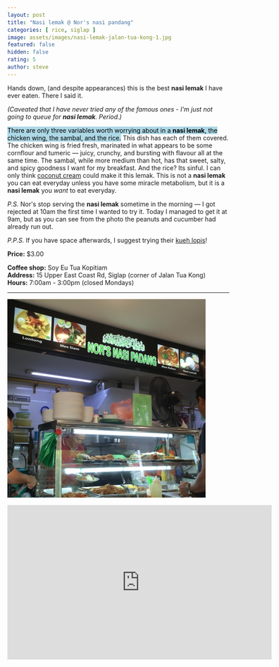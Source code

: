 ```yaml
---
layout: post
title: "Nasi lemak @ Nor's nasi pandang"
categories: [ rice, siglap ]
image: assets/images/nasi-lemak-jalan-tua-kong-1.jpg
featured: false
hidden: false
rating: 5
author: steve
---
```


Hands down, (and despite appearances) this is the best **nasi lemak** I have ever eaten. There I said it.

*(Caveated that I have never tried any of the famous ones - I'm just not going to queue for **nasi lemak**. Period.)*

<mark style="background-color: lightblue">There are only three variables worth worrying about in a **nasi lemak**, the chicken wing, the sambal, and the rice.</mark> This dish has each of them covered. The chicken wing is fried fresh, marinated in what appears to be some cornflour and tumeric — juicy, crunchy, and bursting with flavour all at the same time. The sambal, while more medium than hot, has that sweet, salty, and spicy goodness I want for my breakfast. And the rice? Its sinful. I can only think [coconut cream](https://www.thekitchn.com/whats-the-difference-coconut-m-75446) could make it this lemak. This is not a **nasi lemak** you can eat everyday unless you have some miracle metabolism, but it is a **nasi lemak** you *want* to eat everyday.

*P.S.* Nor's stop serving the **nasi lemak** sometime in the morning — I got rejected at 10am the first time I wanted to try it. Today I managed to get it at 9am, but as you can see from the photo the peanuts and cucumber had already run out.

*P.P.S.* If you have space afterwards, I suggest trying their [kueh lopis](https://www.mykeuken.com/2013/09/glutinous-rice-with-dark-brown-sugar.html)!

**Price:** $3.00  

**Coffee shop:** Soy Eu Tua Kopitiam  
**Address:** 15 Upper East Coast Rd, Siglap (corner of Jalan Tua Kong)  
**Hours:** 7:00am - 3:00pm (closed Mondays)  

***  

![Nor's nasi padang](/assets/images/nasi-lemak-jalan-tua-kong-2.jpg "Nor's nasi padang")

<iframe src="https://www.google.com/maps/embed?pb=!1m18!1m12!1m3!1d3988.7708477694073!2d103.92355921421253!3d1.3129309990424067!2m3!1f0!2f0!3f0!3m2!1i1024!2i768!4f13.1!3m3!1m2!1s0x31da22bb4bec05fb%3A0x2e291e2efa1806eb!2sSoy%20Eu%20Tua%20Coffee%20Shop!5e0!3m2!1sen!2sau!4v1571816489326!5m2!1sen!2sau" width="600" height="350" frameborder="0" style="border:0;" allowfullscreen=""></iframe>